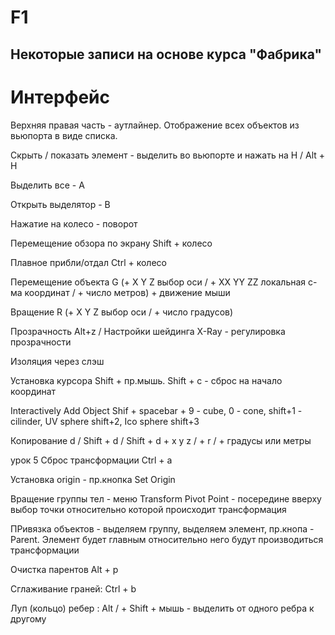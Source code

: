 # F1

## Некоторые записи на основе курса "Фабрика"

# Интерфейс

Верхняя правая часть - аутлайнер. Отображение всех объектов из вьюпорта в виде списка.

Скрыть / показать элемент - выделить во вьюпорте и нажать на H / Alt + H

Выделить все - A

Открыть выделятор - B

Нажатие на колесо - поворот

Перемещение обзора по экрану Shift + колесо

Плавное прибли/отдал Ctrl + колесо

Перемещение объекта G (+ X Y Z выбор оси / + XX YY ZZ локальная с-ма координат / + число метров) + движение мыши

Вращение R (+ X Y Z выбор оси / + число градусов)

Прозрачность Alt+z / Настройки шейдинга X-Ray - регулировка прозрачности

Изоляция через слэш




Установка курсора Shift + пр.мышь. Shift + c - сброс на начало координат

Interactively Add Object Shif + spacebar + 9 - cube, 0 - cone, shift+1 - cilinder, UV sphere shift+2, Ico sphere shift+3

Копирование d / Shift + d / Shift + d + x y z / + r / + градусы или метры

урок 5
Сброс трансформации Ctrl + a

Установка origin - пр.кнопка Set Origin

Вращение группы тел - меню Transform Pivot Point - посередине вверху
выбор точки относительно которой происходит трансформация

ПРивязка объектов - выделяем группу, выделяем элемент, пр.кнопа - Parent. Элемент будет главным относительно него будут производиться трансформации

Очистка парентов Alt + p

Сглаживание граней: Ctrl + b

Луп (кольцо) ребер : Alt / + Shift + мышь - выделить от одного ребра к другому
